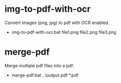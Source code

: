# img-to-pdf-with-ocr
Convert images (png, jpg) to pdf with OCR enabled.
  * img-to-pdf-with-ocr.bat file1.png file2.png file3.png

# merge-pdf
Merge multiple pdf files into a pdf.
  * merge-pdf.bat ..\output.pdf *.pdf
